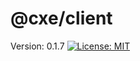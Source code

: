 # @cxe/client

Version: 0.1.7 [![License: MIT](https://img.shields.io/badge/License-MIT-yellow.svg)](https://opensource.org/licenses/MIT)

